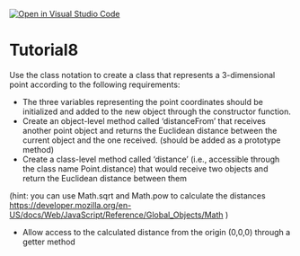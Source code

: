 [![Open in Visual Studio Code](https://classroom.github.com/assets/open-in-vscode-f059dc9a6f8d3a56e377f745f24479a46679e63a5d9fe6f495e02850cd0d8118.svg)](https://classroom.github.com/online_ide?assignment_repo_id=6369868&assignment_repo_type=AssignmentRepo)
# Tutorial8

Use the class notation to create a class that represents a 3-dimensional point according to the following requirements:
-	The three variables representing the point coordinates should be initialized and added to the new object through the constructor function.
-	Create an object-level method called ‘distanceFrom’ that receives another point object and returns the Euclidean distance between the current object and the one received. (should be added as a prototype method)
-	Create a class-level method called ‘distance’ (i.e., accessible through the class name Point.distance)  that would receive two objects and return the Euclidean distance between them

 (hint: you can use Math.sqrt and Math.pow to calculate the distances https://developer.mozilla.org/en-US/docs/Web/JavaScript/Reference/Global_Objects/Math )

-	Allow access to the calculated distance from the origin (0,0,0) through a getter method
